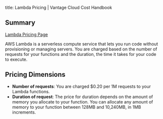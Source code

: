title: Lambda Pricing | Vantage Cloud Cost Handbook

## Summary

[Lambda Pricing Page](https://aws.amazon.com/lambda/pricing/)

AWS Lambda is a serverless compute service that lets you run code without provisioning or managing servers. You are charged based on the number of requests for your functions and the duration, the time it takes for your code to execute.


## Pricing Dimensions

* **Number of requests**: You are charged $0.20 per 1M requests to your Lambda functions. 
* **Duration of request**: The price for duration depends on the amount of memory you allocate to your function. You can allocate any amount of memory to your function between 128MB and 10,240MB, in 1MB increments. 